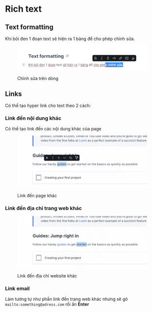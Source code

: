 # Rich text

## Text formatting

Khi bôi đen 1 đoạn text sẽ hiện ra 1 bảng để cho phép chỉnh sửa.

<figure><img src="../../.gitbook/assets/image (4).png" alt=""><figcaption><p>Chỉnh sửa trên dòng</p></figcaption></figure>

## Links

Có thể tạo hyper link cho text theo 2 cách:

### Link đến nội dung khác

Có thể tạo link đến các nội dung khác của page

<figure><img src="../../.gitbook/assets/spaces_NkEGS7hzeqa35sMXQZ4X_uploads_git-blob-205388c604b9f5a89d37765eff35df194ec6005e_Relative Link (2).webp" alt=""><figcaption><p>Link đến page khác</p></figcaption></figure>

### Link đến địa chỉ trang web khác

<figure><img src="../../.gitbook/assets/spaces_NkEGS7hzeqa35sMXQZ4X_uploads_git-blob-205388c604b9f5a89d37765eff35df194ec6005e_Relative Link (1).webp" alt=""><figcaption><p>Link đến địa chỉ website khác</p></figcaption></figure>

### Link email

Làm tương tự như phần link đến trang web khác nhưng sẽ gõ `mailto:something@adress.com` rồi ấn **Enter**
